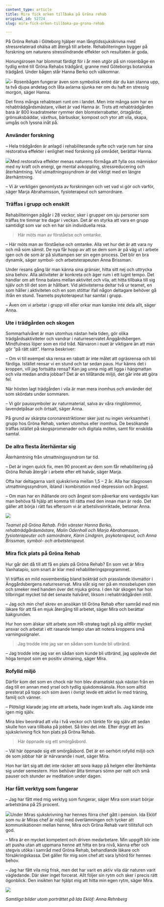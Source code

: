 ```yaml
---
content_type: article
title: Mira fick orken tillbaka på Gröna rehab
original_id: 52724
slug: mira-fick-orken-tillbaka-pa-grona-rehab

---
```


På Gröna Rehab i Göteborg hjälper man långtidssjukskrivna med stressrelaterad ohälsa att återgå till arbete. Rehabiliteringen bygger på forskning om naturens stresslindrande effekter och resultaten är goda.

Honungsrosen har blommat färdigt för i år men utgör på sin rosenbåge en tydlig entré till Gröna Rehabs trädgård, granne med Göteborgs botaniska trädgård. Under bågen står Hanna Berko och välkomnar.

[![](https://www.suntarbetsliv.se/wp-content/uploads/2020/11/200x220-hanna-berko-foto-anna-rehnberg.jpg)](https://www.suntarbetsliv.se/wp-content/uploads/2020/11/200x220-hanna-berko-foto-anna-rehnberg.jpg)– Rosenbågen fungerar även som symbolisk entré där du kan stanna upp, ta två djupa andetag och låta axlarna sjunka ner om du haft en stressig morgon, säger Hanna.

Det finns många rehabteam runt om i landet. Men inte många som har en rehabträdgårdsmästare, vilket är vad Hanna är. Trots att rehabträdgården bara är 800 kvadratmeter rymmer den blomsterrabatter, örtagårdar, grönsaksbäddar, växthus, bärbuskar, kompost och ytor att vila, skapa, umgås och lyssna inåt på.

### Använder forskning

– Hela trädgården är anlagd i rehabiliterande syfte och varje rum har sina restorativa effekter i enlighet med forskning på området, berättar Hanna.

[![](https://www.suntarbetsliv.se/wp-content/uploads/2020/11/200x220-marja-abrahamsson-foto-anna-rehnberg.jpg)](https://www.suntarbetsliv.se/wp-content/uploads/2020/11/200x220-marja-abrahamsson-foto-anna-rehnberg.jpg)Med restorativa effekter menas naturens förmåga att fylla oss människor med ny kraft och energi, ge mental avkoppling, stressreducering och återhämtning. Vid utmattningssyndrom är det viktigt med en längre återhämtning.

– Vi är verkligen genomlysta av forskningen och vet vad vi gör och varför, säger Marja Abrahamsson, fysioterapeut och samordnare.

### Träffas i grupp och enskilt

Rehabiliteringen pågår i 28 veckor, sker i grupper om sju personer som träffas tre timmar tre dagar i veckan. Det är en styrka att vara en grupp samtidigt som var och en har sin individuella resa.

> Här möts man av förståelse och omtanke.

– Här möts man av förståelse och omtanke. Alla vet hur det är att vara ny och må som sämst. De nya får hopp av att se dem som är på väg ut i arbete igen och de som är på sluttampen ser sin egen process. Det blir en bra dynamik, säger symbol- och arbetsterapeuten Anna Brissman.

Under resans gång lär man känna sina gränser, hitta sitt nej och uttrycka sina behov. Alla aktiviteter är konkreta och äger rum i ett lugnt tempo. Det handlar om att finna balans mellan aktivitet och vila, att hitta tillbaka till sig själv och till det som är hållbart. Vid aktiviteterna deltar två ur teamet, en som håller i aktiviteten och en som stöttar ifall någon deltagare behöver gå ifrån en stund. Teamets psykoterapeut har samtal i grupp.

– Även om vi arbetar i grupp vill eller orkar man kanske inte dela allt, säger Anna.

### Ute i trädgården och skogen

Sommarhalvåret är man utomhus nästan hela tiden, gör olika trädgårdsaktiviteter och vandrar i naturreservatet Änggårdsbergen. Mindfulness löper som en röd tråd. Närvaron i nuet är viktigare än att man gör ”på rätt sätt”. Hanna beskriver:

– Om vi till exempel ska rensa en rabatt är inte målet att ogräsrensa och bli färdiga. Istället rensar vi en stund och tar sedan paus. Hur känns det i kroppen, vill jag fortsätta rensa? Kan jag unna mig att ligga i hängmattan och vila medan andra jobbar? Det är en tillåtande miljö, det går inte att göra fel.

När hösten lagt trädgården i vila är man mera inomhus och använder det som skördats under sommaren.

– Vi gör paussymboler av naturmaterial, salva av våra ringblommor, lavendelpåsar och örtsalt, säger Anna.

På grund av skärpta coronarestriktioner sker just nu ingen verksamhet i grupp hos Gröna Rehab, varken utomhus eller inomhus. De besökande träffas istället på skogspromenader och digitala möten, samt för enskilda samtal.

### De allra flesta återhämtar sig

Återhämtning från utmattningssyndrom tar tid.

– Det är ingen quick fix, men 90 procent av dem som får rehabilitering på Gröna Rehab återgår i arbete efter ett halvår, säger Marja.

Ofta har deltagarna varit sjukskrivna mellan 1,5 – 2 år. Alla har diagnosen utmattningssyndrom, ibland i kombination med depression och ångest.

– Om man har en ihållande oro och ångest som påverkar ens vardagsliv kan man behöva få hjälp att komma till rätta med den innan man är redo. Det gäller att börja i rätt fas eftersom vi är arbetslivsinriktade, betonar Anna.

[![](https://www.suntarbetsliv.se/wp-content/uploads/2020/11/750x400-hanna-berko-malin-odenhall-marja-abrahamsson-karin-lindgren-anna-brissman-1.jpg)](https://www.suntarbetsliv.se/wp-content/uploads/2020/11/750x400-hanna-berko-malin-odenhall-marja-abrahamsson-karin-lindgren-anna-brissman-1.jpg)

_Teamet på Gröna Rehab. Från vänster Hanna Berko, rehabträdgårdsmästare, Malin Odenhall och Marja Abrahamsson, fysioterapeuter och samordnare, Karin Lindgren, psykoterapeut, och Anna Brissman, symbol- och arbetsterapeut._

### Mira fick plats på Gröna Rehab

Hur går det då till att få en plats på Gröna Rehab? En som vet är Mira Vanhatapio, som snart är klar med rehabiliteringsprogrammet.

Vi träffas en mild novemberdag bland bokträd och prasslande lövmattor i Änggårdsbergens naturreservat. Mira slår sig ner på en mossbelupen sten och smeker med handen över det mjuka gröna. I den här skogen har hon tillbringat mycket tid det senaste halvåret, liksom i rehabträdgården intill.

– Jag och min chef skrev en ansökan till Gröna Rehab efter samråd med min läkare för att få en mjuk återgång till arbetet, säger Mira och berättar bakgrunden.

Hur hon som älskar sitt arbete som HR-strateg tagit på sig alltför mycket ansvar och arbetat i ett rasande tempo utan att notera kroppens små varningssignaler.

> Jag trodde inte jag var en sådan som kunde bli utbränd.

– Jag trodde inte jag var en sådan som kunde bli utbränd, jag upplevde det höga tempot som en positiv utmaning, säger Mira.

### Rofylld miljö

Därför kom det som en chock när hon blev dramatiskt sjuk nästan från en dag till en annan med yrsel och tydlig sjukdomskänsla. Hon som alltid presterat på topp och som även i övrigt levde ett aktivt liv med träning, familj och vänner.

– Plötsligt klarade jag inte att arbeta, hade ingen kraft alls. Jag kände inte igen mig själv.

Mira blev beordrad att vila i två veckor och tänkte för sig själv att sedan skulle hon vara tillbaka på jobbet. Så blev det inte. Efter drygt ett års sjukskrivning fick hon plats på Gröna Rehab.

> Här öppnade sig ett smörgåsbord.

– Väl här öppnade sig ett smörgåsbord. Det är en oerhört rofylld miljö och de som jobbar här är närvarande i nuet, säger Mira.

Hon har lärt sig att det inte räcker att sova ikapp på helgen eller återhämta sig under semestern. Hon behöver åtta timmars sömn per natt och små pauser och stunder av meditation under dagen.

### Har fått verktyg som fungerar

– Jag har fått med mig verktyg som fungerar, säger Mira som snart börjar arbetsträna på 25 procent.

[![](https://www.suntarbetsliv.se/wp-content/uploads/2020/11/200x220-ida-lofgren.jpg)](https://www.suntarbetsliv.se/wp-content/uploads/2020/11/200x220-ida-lofgren.jpg)Under Miras sjukskrivning har hennes förra chef gått i pension. Ida Eklöf som nu är Miras chef är nöjd med överlämningen och tycker att kommunikationen mellan henne, Mira och Gröna Rehab varit tillitsfull och god.

– Mira är en mycket kompetent och driven medarbetare. Min uppgift blir inte att pusha utan att uppmana henne att hitta en bra nivå, känna efter och stegvis utöka i samråd med Gröna Rehab, behandlande läkare och försäkringskassa. Det gäller för mig som chef att vara lyhörd för hennes behov.

– Jag har fått vila mig frisk, men det har varit en aktiv vila där naturen varit vägledande. Där sker inget forcerat. Allt följer sin rytm och sker i precis rätt ögonblick. Den insikten har hjälpt mig att hitta min egen rytm, säger Mira.

[![](https://www.suntarbetsliv.se/wp-content/uploads/2020/11/750x400-ortsalt-grona-rehab-foto-anna-rehnberg-1.jpg)](https://www.suntarbetsliv.se/wp-content/uploads/2020/11/750x400-ortsalt-grona-rehab-foto-anna-rehnberg-1.jpg)

_Samtliga bilder utom porträttet på Ida Eklöf: Anna Rehnberg_

